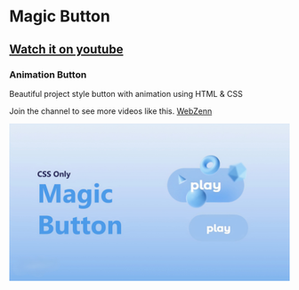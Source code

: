 # Magic Button

## [Watch it on youtube](https://youtu.be/TQ8ciFXKdfA)
### Animation Button

Beautiful project style button with animation using HTML & CSS

Join the channel to see more videos like this. [WebZenn](https://www.youtube.com/@WebZenn?sub_confirmation=1)

![](/cover-Maic-Button.jpg)
